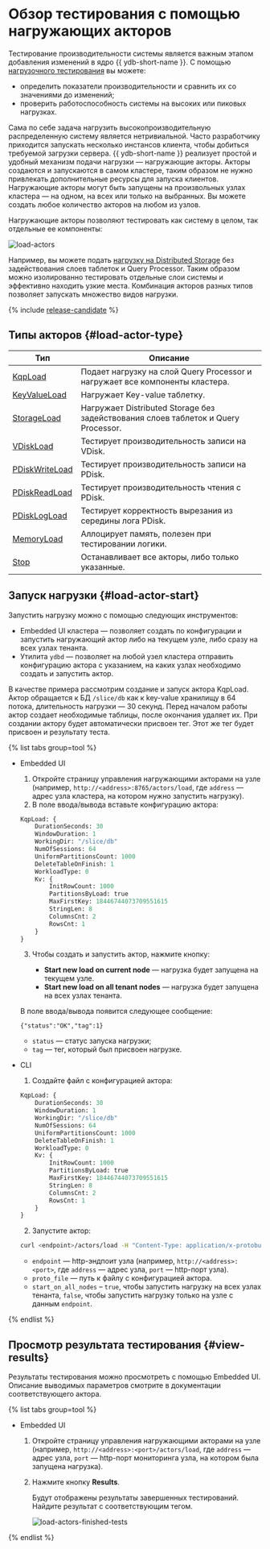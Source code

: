 # Обзор тестирования с помощью нагружающих акторов

Тестирование производительности системы является важным этапом добавления изменений в ядро {{ ydb-short-name }}. С помощью [нагрузочного тестирования](https://ru.wikipedia.org/wiki/Нагрузочное_тестирование) вы можете:

* определить показатели производительности и сравнить их со значениями до изменений;
* проверить работоспособность системы на высоких или пиковых нагрузках.

Сама по себе задача нагрузить высокопроизводительную распределенную систему является нетривиальной. Часто разработчику приходится запускать несколько инстансов клиента, чтобы добиться требуемой загрузки сервера. {{ ydb-short-name }} реализует простой и удобный механизм подачи нагрузки — нагружающие акторы. Акторы создаются и запускаются в самом кластере, таким образом не нужно привлекать дополнительные ресурсы для запуска клиентов. Нагружающие акторы могут быть запущены на произвольных узлах кластера — на одном, на всех или только на выбранных. Вы можете создать любое количество акторов на любом из узлов.

Нагружающие акторы позволяют тестировать как систему в целом, так отдельные ее компоненты:

![load-actors](../_assets/load-actors.svg)

Например, вы можете подать [нагрузку на Distributed Storage](load-actors-storage.md) без задействования слоев таблеток и Query Processor. Таким образом можно изолированно тестировать отдельные слои системы и эффективно находить узкие места. Комбинация акторов разных типов позволяет запускать множество видов нагрузки.

{% include [release-candidate](../_includes/trunk.md) %}

## Типы акторов {#load-actor-type}

| Тип                                             | Описание                                                                           |
|-------------------------------------------------|------------------------------------------------------------------------------------|
| [KqpLoad](load-actors-kqp.md)                   | Подает нагрузку на слой Query Processor и нагружает все компоненты кластера.       |
| [KeyValueLoad](load-actors-key-value.md)        | Нагружает Key-value таблетку.                                                      |
| [StorageLoad](load-actors-storage.md)           | Нагружает Distributed Storage без задействования слоев таблеток и Query Processor. |
| [VDiskLoad](load-actors-vdisk.md)               | Тестирует производительность записи на VDisk.                                      |
| [PDiskWriteLoad](load-actors-pdisk-write.md)                           | Тестирует производительность записи на PDisk.                                      |
| [PDiskReadLoad](load-actors-pdisk-read.md)      | Тестирует производительность чтения с PDisk.                                       |
| [PDiskLogLoad](load-actors-pdisk-log.md)        | Тестирует корректность вырезания из середины лога PDisk.                           |
| [MemoryLoad](load-actors-memory.md)             | Аллоцирует память, полезен при тестировании логики.                                |
| [Stop](load-actors-stop.md)                     | Останавливает все акторы, либо только указанные.                                   |

## Запуск нагрузки {#load-actor-start}

Запустить нагрузку можно с помощью следующих инструментов:

* Embedded UI кластера — позволяет создать по конфигурации и запустить нагружающий актор либо на текущем узле, либо сразу на всех узлах тенанта.
* Утилита `ydbd` — позволяет на любой узел кластера отправить конфигурацию актора с указанием, на каких узлах необходимо создать и запустить актор.

В качестве примера рассмотрим создание и запуск актора KqpLoad. Актор обращается к БД `/slice/db` как к key-value хранилищу в 64 потока, длительность нагрузки — 30 секунд. Перед началом работы актор создает необходимые таблицы, после окончания удаляет их. При создании актору будет автоматически присвоен тег. Этот же тег будет присвоен и результату теста.

{% list tabs group=tool %}

- Embedded UI

    1. Откройте страницу управления нагружающими акторами на узле (например, `http://<address>:8765/actors/load`, где `address` — адрес узла кластера, на котором нужно запустить нагрузку).
    2. В поле ввода/вывода вставьте конфигурацию актора:

    ```proto
    KqpLoad: {
        DurationSeconds: 30
        WindowDuration: 1
        WorkingDir: "/slice/db"
        NumOfSessions: 64
        UniformPartitionsCount: 1000
        DeleteTableOnFinish: 1
        WorkloadType: 0
        Kv: {
            InitRowCount: 1000
            PartitionsByLoad: true
            MaxFirstKey: 18446744073709551615
            StringLen: 8
            ColumnsCnt: 2
            RowsCnt: 1
        }
    }
    ```

    3. Чтобы создать и запустить актор, нажмите кнопку:

        * **Start new load on current node** — нагрузка будет запущена на текущем узле.
        * **Start new load on all tenant nodes** — нагрузка будет запущена на всех узлах тенанта.

    В поле ввода/вывода появится следующее сообщение:

    ```text
    {"status":"OK","tag":1}
    ```

    * `status` — статус запуска нагрузки;
    * `tag` — тег, который был присвоен нагрузке.

- CLI

    1. Создайте файл с конфигурацией актора:

    ```proto
    KqpLoad: {
        DurationSeconds: 30
        WindowDuration: 1
        WorkingDir: "/slice/db"
        NumOfSessions: 64
        UniformPartitionsCount: 1000
        DeleteTableOnFinish: 1
        WorkloadType: 0
        Kv: {
            InitRowCount: 1000
            PartitionsByLoad: true
            MaxFirstKey: 18446744073709551615
            StringLen: 8
            ColumnsCnt: 2
            RowsCnt: 1
        }
    }
    ```

    2. Запустите актор:

    ```bash
    curl <endpoint>/actors/load -H "Content-Type: application/x-protobuf-text" --data mode=start --data all_nodes=<start_on_all_nodes> --data config="$(cat proto_file)"
    ```

    * `endpoint` — http-эндпоит узла (например, `http://<address>:<port>`, где `address` — адрес узла, `port` — http-порт узла).
    * `proto_file` — путь к файлу с конфигурацией актора.
    * `start_on_all_nodes` – `true`, чтобы запустить нагрузку на всех узлах тенанта, `false`, чтобы запустить нагрузку только на узле с данным `endpoint`.

{% endlist %}

## Просмотр результата тестирования {#view-results}

Результаты тестирования можно просмотреть с помощью Embedded UI. Описание выводимых параметров смотрите в документации соответствующего актора.

{% list tabs group=tool %}

- Embedded UI

    1. Откройте страницу управления нагружающими акторами на узле (например, `http://<address>:<port>/actors/load`, где `address` — адрес узла, `port` — http-порт мониторинга узла, на котором была запущена нагрузка).
    2. Нажмите кнопку **Results**.

        Будут отображены результаты завершенных тестирований. Найдите результат с соответствующим тегом.

        ![load-actors-finished-tests](../_assets/load-actors-finished-tests.png)

{% endlist %}
